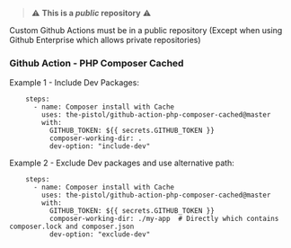 
> :warning: **This is a *public* repository** :warning:

Custom Github Actions must be in a public repository (Except when using Github Enterprise which allows private repositories)

### Github Action - PHP Composer Cached

Example 1 - Include Dev Packages:

```
    steps:
      - name: Composer install with Cache
        uses: the-pistol/github-action-php-composer-cached@master
        with:
          GITHUB_TOKEN: ${{ secrets.GITHUB_TOKEN }}
          composer-working-dir: .
          dev-option: "include-dev"
```

Example 2 - Exclude Dev packages and use alternative path:

```
    steps:
      - name: Composer install with Cache
        uses: the-pistol/github-action-php-composer-cached@master
        with:
          GITHUB_TOKEN: ${{ secrets.GITHUB_TOKEN }}
          composer-working-dir: ./my-app  # Directly which contains composer.lock and composer.json
          dev-option: "exclude-dev"
```